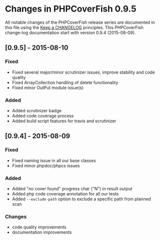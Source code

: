 # Changes in PHPCoverFish 0.9.5

All notable changes of the PHPCoverFish release series are documented in this file using the [Keep a CHANGELOG](http://keepachangelog.com/) principles.
This PHPCoverFish change-log documentation start with version 0.9.4 (2015-08-09).

## [0.9.5] - 2015-08-10

### Fixed

- Fixed several major/minor scrutinizer issues, improve stability and code quality
- Fixed ArrayCollection handling of delete functionality
- Fixed minor OutPut module issue(s)

### Added

- Added scrutinizer badge
- Added code coverage process
- Added build script features for travis and scrutinizer

## [0.9.4] - 2015-08-09

### Fixed

- Fixed naming issue in all our base classes
- Fixed minor phpdoc/phpcs issues

### Added

- Added "no cover found" progress char ("N") in result output
- Added php code coverage annotation for all our tests
- Added `--exclude-path` option to exclude a specific path from planned scan 

### Changes

- code quality improvements
- documentation improvements
